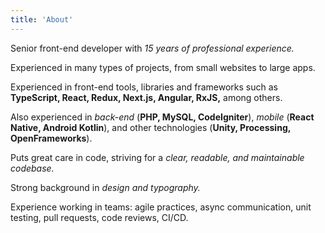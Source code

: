 ```yaml
---
title: 'About'
---
```


Senior front-end developer with _15 years of professional experience._

Experienced in many types of projects, from small websites to large apps.

Experienced in front-end tools, libraries and frameworks such as **TypeScript, React, Redux, Next.js, Angular, RxJS,** among others.

Also experienced in _back-end_ (**PHP, MySQL, CodeIgniter**), _mobile_ (**React Native, Android Kotlin**), and other technologies (**Unity, Processing, OpenFrameworks**).

Puts great care in code, striving for a _clear, readable, and maintainable codebase._

Strong background in _design and typography._

Experience working in teams: agile practices, async communication, unit testing, pull requests, code reviews, CI/CD.
